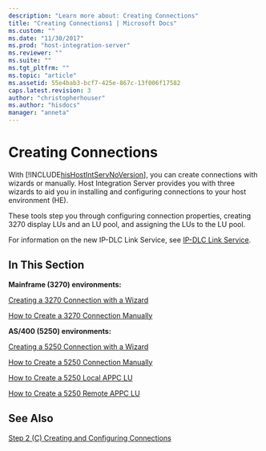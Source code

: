 ```yaml
---
description: "Learn more about: Creating Connections"
title: "Creating Connections1 | Microsoft Docs"
ms.custom: ""
ms.date: "11/30/2017"
ms.prod: "host-integration-server"
ms.reviewer: ""
ms.suite: ""
ms.tgt_pltfrm: ""
ms.topic: "article"
ms.assetid: 55e4bab3-bcf7-425e-867c-13f006f17582
caps.latest.revision: 3
author: "christopherhouser"
ms.author: "hisdocs"
manager: "anneta"
---
```

# Creating Connections
With [!INCLUDE[hisHostIntServNoVersion](../includes/hishostintservnoversion-md.md)], you can create connections with wizards or manually. Host Integration Server provides you with three wizards to aid you in installing and configuring connections to your host environment (HE).  
  
 These tools step you through configuring connection properties, creating 3270 display LUs and an LU pool, and assigning the LUs to the LU pool.  
  
 For information on the new IP-DLC Link Service, see [IP-DLC Link Service](./ip-dlc-link-service2.md).  
  
## In This Section  
 **Mainframe (3270) environments:**  
  
 [Creating a 3270 Connection with a Wizard](../core/creating-a-3270-connection-with-a-wizard1.md)  
  
 [How to Create a 3270 Connection Manually](../core/how-to-create-a-3270-connection-manually1.md)  
  
 **AS/400 (5250) environments:**  
  
 [Creating a 5250 Connection with a Wizard](../core/creating-a-5250-connection-with-a-wizard2.md)  
  
 [How to Create a 5250 Connection Manually](../core/how-to-create-a-5250-connection-manually2.md)  
  
 [How to Create a 5250 Local APPC LU](../core/how-to-create-a-5250-local-appc-lu1.md)  
  
 [How to Create a 5250 Remote APPC LU](../core/how-to-create-a-5250-remote-appc-lu1.md)  
  
## See Also  
 [Step 2 (C) Creating and Configuring Connections](../core/step-2-c-creating-and-configuring-connections1.md)
